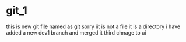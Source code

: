 # git_1

this is new git file named as git sorry 
iit is not a file it is a 
directory 
i have added a new dev1 branch and merged it 
third chnage to ui 
